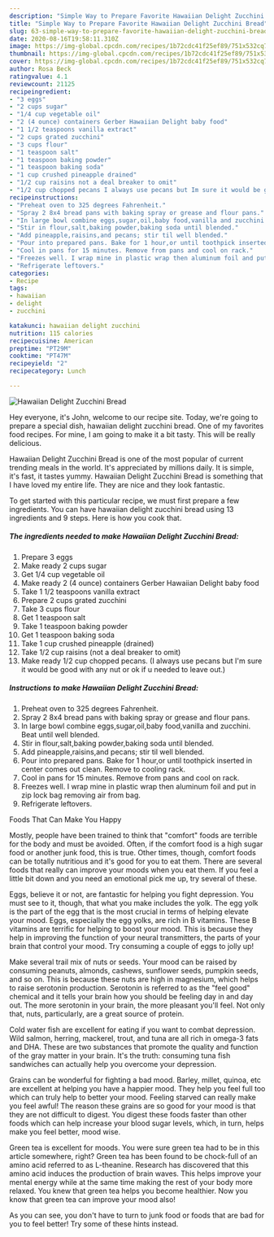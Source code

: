 ```yaml
---
description: "Simple Way to Prepare Favorite Hawaiian Delight Zucchini Bread"
title: "Simple Way to Prepare Favorite Hawaiian Delight Zucchini Bread"
slug: 63-simple-way-to-prepare-favorite-hawaiian-delight-zucchini-bread
date: 2020-08-16T19:58:11.310Z
image: https://img-global.cpcdn.com/recipes/1b72cdc41f25ef89/751x532cq70/hawaiian-delight-zucchini-bread-recipe-main-photo.jpg
thumbnail: https://img-global.cpcdn.com/recipes/1b72cdc41f25ef89/751x532cq70/hawaiian-delight-zucchini-bread-recipe-main-photo.jpg
cover: https://img-global.cpcdn.com/recipes/1b72cdc41f25ef89/751x532cq70/hawaiian-delight-zucchini-bread-recipe-main-photo.jpg
author: Rosa Beck
ratingvalue: 4.1
reviewcount: 21125
recipeingredient:
- "3 eggs"
- "2 cups sugar"
- "1/4 cup vegetable oil"
- "2 (4 ounce) containers Gerber Hawaiian Delight baby food"
- "1 1/2 teaspoons vanilla extract"
- "2 cups grated zucchini"
- "3 cups flour"
- "1 teaspoon salt"
- "1 teaspoon baking powder"
- "1 teaspoon baking soda"
- "1 cup crushed pineapple drained"
- "1/2 cup raisins not a deal breaker to omit"
- "1/2 cup chopped pecans I always use pecans but Im sure it would be good with any nut or ok if u needed to leave out"
recipeinstructions:
- "Preheat oven to 325 degrees Fahrenheit."
- "Spray 2 8x4 bread pans with baking spray or grease and flour pans."
- "In large bowl combine eggs,sugar,oil,baby food,vanilla and zucchini. Beat until well blended."
- "Stir in flour,salt,baking powder,baking soda until blended."
- "Add pineapple,raisins,and pecans; stir til well blended."
- "Pour into prepared pans. Bake for 1 hour,or until toothpick inserted in center comes out clean. Remove to cooling rack."
- "Cool in pans for 15 minutes. Remove from pans and cool on rack."
- "Freezes well. I wrap mine in plastic wrap then aluminum foil and put in zip lock bag removing air from bag."
- "Refrigerate leftovers."
categories:
- Recipe
tags:
- hawaiian
- delight
- zucchini

katakunci: hawaiian delight zucchini 
nutrition: 115 calories
recipecuisine: American
preptime: "PT29M"
cooktime: "PT47M"
recipeyield: "2"
recipecategory: Lunch

---
```



![Hawaiian Delight Zucchini Bread](https://img-global.cpcdn.com/recipes/1b72cdc41f25ef89/751x532cq70/hawaiian-delight-zucchini-bread-recipe-main-photo.jpg)

Hey everyone, it's John, welcome to our recipe site. Today, we're going to prepare a special dish, hawaiian delight zucchini bread. One of my favorites food recipes. For mine, I am going to make it a bit tasty. This will be really delicious.

Hawaiian Delight Zucchini Bread is one of the most popular of current trending meals in the world. It's appreciated by millions daily. It is simple, it's fast, it tastes yummy. Hawaiian Delight Zucchini Bread is something that I have loved my entire life. They are nice and they look fantastic.




To get started with this particular recipe, we must first prepare a few ingredients. You can have hawaiian delight zucchini bread using 13 ingredients and 9 steps. Here is how you cook that.

<!--inarticleads1-->

##### The ingredients needed to make Hawaiian Delight Zucchini Bread:

1. Prepare 3 eggs
1. Make ready 2 cups sugar
1. Get 1/4 cup vegetable oil
1. Make ready 2 (4 ounce) containers Gerber Hawaiian Delight baby food
1. Take 1 1/2 teaspoons vanilla extract
1. Prepare 2 cups grated zucchini
1. Take 3 cups flour
1. Get 1 teaspoon salt
1. Take 1 teaspoon baking powder
1. Get 1 teaspoon baking soda
1. Take 1 cup crushed pineapple (drained)
1. Take 1/2 cup raisins (not a deal breaker to omit)
1. Make ready 1/2 cup chopped pecans. (I always use pecans but I&#39;m sure it would be good with any nut or ok if u needed to leave out.)




<!--inarticleads2-->

##### Instructions to make Hawaiian Delight Zucchini Bread:

1. Preheat oven to 325 degrees Fahrenheit.
1. Spray 2 8x4 bread pans with baking spray or grease and flour pans.
1. In large bowl combine eggs,sugar,oil,baby food,vanilla and zucchini. Beat until well blended.
1. Stir in flour,salt,baking powder,baking soda until blended.
1. Add pineapple,raisins,and pecans; stir til well blended.
1. Pour into prepared pans. Bake for 1 hour,or until toothpick inserted in center comes out clean. Remove to cooling rack.
1. Cool in pans for 15 minutes. Remove from pans and cool on rack.
1. Freezes well. I wrap mine in plastic wrap then aluminum foil and put in zip lock bag removing air from bag.
1. Refrigerate leftovers.




Foods That Can Make You Happy


Mostly, people have been trained to think that "comfort" foods are terrible for the body and must be avoided. Often, if the comfort food is a high sugar food or another junk food, this is true. Other times, though, comfort foods can be totally nutritious and it's good for you to eat them. There are several foods that really can improve your moods when you eat them. If you feel a little bit down and you need an emotional pick me up, try several of these.

Eggs, believe it or not, are fantastic for helping you fight depression. You must see to it, though, that what you make includes the yolk. The egg yolk is the part of the egg that is the most crucial in terms of helping elevate your mood. Eggs, especially the egg yolks, are rich in B vitamins. These B vitamins are terrific for helping to boost your mood. This is because they help in improving the function of your neural transmitters, the parts of your brain that control your mood. Try consuming a couple of eggs to jolly up!

Make several trail mix of nuts or seeds. Your mood can be raised by consuming peanuts, almonds, cashews, sunflower seeds, pumpkin seeds, and so on. This is because these nuts are high in magnesium, which helps to raise serotonin production. Serotonin is referred to as the "feel good" chemical and it tells your brain how you should be feeling day in and day out. The more serotonin in your brain, the more pleasant you'll feel. Not only that, nuts, particularly, are a great source of protein.

Cold water fish are excellent for eating if you want to combat depression. Wild salmon, herring, mackerel, trout, and tuna are all rich in omega-3 fats and DHA. These are two substances that promote the quality and function of the gray matter in your brain. It's the truth: consuming tuna fish sandwiches can actually help you overcome your depression. 

Grains can be wonderful for fighting a bad mood. Barley, millet, quinoa, etc are excellent at helping you have a happier mood. They help you feel full too which can truly help to better your mood. Feeling starved can really make you feel awful! The reason these grains are so good for your mood is that they are not difficult to digest. You digest these foods faster than other foods which can help increase your blood sugar levels, which, in turn, helps make you feel better, mood wise.

Green tea is excellent for moods. You were sure green tea had to be in this article somewhere, right? Green tea has been found to be chock-full of an amino acid referred to as L-theanine. Research has discovered that this amino acid induces the production of brain waves. This helps improve your mental energy while at the same time making the rest of your body more relaxed. You knew that green tea helps you become healthier. Now you know that green tea can improve your mood also!

As you can see, you don't have to turn to junk food or foods that are bad for you to feel better! Try  some  of  these  hints  instead.

